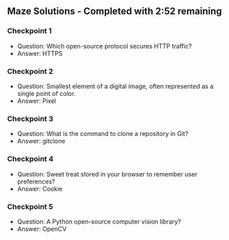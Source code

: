 ## Maze Solutions - Completed with 2:52 remaining
### Checkpoint 1
- Question: Which open-source protocol secures HTTP traffic?
- Answer: HTTPS

### Checkpoint 2
- Question: Smallest element of a digital image, often represented as a single point of color.
- Answer: Pixel

### Checkpoint 3
- Question: What is the command to clone a repository in Git?
- Answer: gitclone

### Checkpoint 4
- Question: Sweet treat stored in your browser to remember user preferences?
- Answer: Cookie

### Checkpoint 5
- Question: A Python open-source computer vision library?
- Answer: OpenCV
